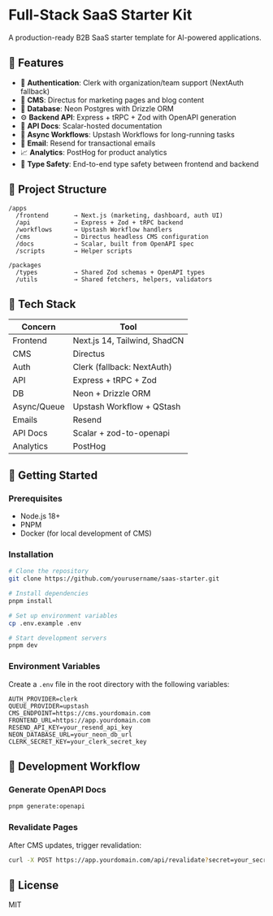 # Full-Stack SaaS Starter Kit

A production-ready B2B SaaS starter template for AI-powered applications.

## 🚀 Features

- 🔐 **Authentication**: Clerk with organization/team support (NextAuth fallback)
- 🎨 **CMS**: Directus for marketing pages and blog content
- 🧠 **Database**: Neon Postgres with Drizzle ORM
- ⚙️ **Backend API**: Express + tRPC + Zod with OpenAPI generation
- 🧾 **API Docs**: Scalar-hosted documentation
- 🔁 **Async Workflows**: Upstash Workflows for long-running tasks
- 💌 **Email**: Resend for transactional emails
- 📈 **Analytics**: PostHog for product analytics
- 🧪 **Type Safety**: End-to-end type safety between frontend and backend

## 📁 Project Structure

```
/apps
  /frontend       → Next.js (marketing, dashboard, auth UI)
  /api            → Express + Zod + tRPC backend
  /workflows      → Upstash Workflow handlers
  /cms            → Directus headless CMS configuration
  /docs           → Scalar, built from OpenAPI spec
  /scripts        → Helper scripts

/packages
  /types          → Shared Zod schemas + OpenAPI types
  /utils          → Shared fetchers, helpers, validators
```

## 🧰 Tech Stack

| Concern     | Tool                        |
|-------------|----------------------------|
| Frontend    | Next.js 14, Tailwind, ShadCN |
| CMS         | Directus                   |
| Auth        | Clerk (fallback: NextAuth) |
| API         | Express + tRPC + Zod       |
| DB          | Neon + Drizzle ORM         |
| Async/Queue | Upstash Workflow + QStash  |
| Emails      | Resend                     |
| API Docs    | Scalar + zod-to-openapi    |
| Analytics   | PostHog                    |

## 🚀 Getting Started

### Prerequisites

- Node.js 18+
- PNPM
- Docker (for local development of CMS)

### Installation

```bash
# Clone the repository
git clone https://github.com/yourusername/saas-starter.git

# Install dependencies
pnpm install

# Set up environment variables
cp .env.example .env

# Start development servers
pnpm dev
```

### Environment Variables

Create a `.env` file in the root directory with the following variables:

```
AUTH_PROVIDER=clerk
QUEUE_PROVIDER=upstash
CMS_ENDPOINT=https://cms.yourdomain.com
FRONTEND_URL=https://app.yourdomain.com
RESEND_API_KEY=your_resend_api_key
NEON_DATABASE_URL=your_neon_db_url
CLERK_SECRET_KEY=your_clerk_secret_key
```

## 📄 Development Workflow

### Generate OpenAPI Docs

```bash
pnpm generate:openapi
```

### Revalidate Pages

After CMS updates, trigger revalidation:

```bash
curl -X POST https://app.yourdomain.com/api/revalidate?secret=your_secret&path=/blog/your-post-slug
```

## 📝 License

MIT
